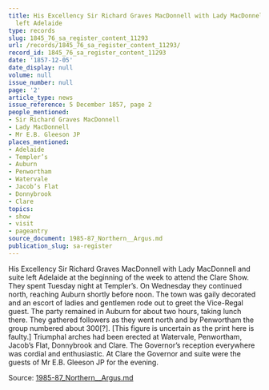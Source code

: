 ```yaml
---
title: His Excellency Sir Richard Graves MacDonnell with Lady MacDonnell and suite
  left Adelaide
type: records
slug: 1845_76_sa_register_content_11293
url: /records/1845_76_sa_register_content_11293/
record_id: 1845_76_sa_register_content_11293
date: '1857-12-05'
date_display: null
volume: null
issue_number: null
page: '2'
article_type: news
issue_reference: 5 December 1857, page 2
people_mentioned:
- Sir Richard Graves MacDonnell
- Lady MacDonnell
- Mr E.B. Gleeson JP
places_mentioned:
- Adelaide
- Templer’s
- Auburn
- Penwortham
- Watervale
- Jacob’s Flat
- Donnybrook
- Clare
topics:
- show
- visit
- pageantry
source_document: 1985-87_Northern__Argus.md
publication_slug: sa-register
---
```


His Excellency Sir Richard Graves MacDonnell with Lady MacDonnell and suite left Adelaide at the beginning of the week to attend the Clare Show.  They spent Tuesday night at Templer’s.  On Wednesday they continued north, reaching Auburn shortly before noon.  The town was gaily decorated and an escort of ladies and gentlemen rode out to greet the Vice-Regal guest.  The party remained in Auburn for about two hours, taking lunch there.  They gathered followers as they went north and by Penwortham the group numbered about 300[?].  [This figure is uncertain as the print here is faulty.]  Triumphal arches had been erected at Watervale, Penwortham, Jacob’s Flat, Donnybrook and Clare.  The Governor’s reception everywhere was cordial and enthusiastic.  At Clare the Governor and suite were the guests of Mr E.B. Gleeson JP for the evening.

Source: [1985-87_Northern__Argus.md](/downloads/markdown/1985-87_Northern__Argus.md)
